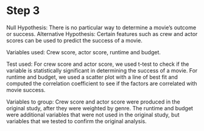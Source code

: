 
# Step 3

Null Hypothesis: There is no particular way to determine a movie’s outcome or success. 
Alternative Hypothesis: Certain features such as crew and actor scores can be used to predict the success of a movie. 

Variables used: Crew score, actor score, runtime and budget.

Test used: For crew score and actor score, we used t-test to check if the variable is statistically significant in determining the success of a movie. For runtime and budget, we used a scatter plot with a line of best fit and computed the correlation coefficient to see if the factors are correlated with movie success. 

Variables to group: Crew score and actor score were produced in the original study, after they were weighted by genre. The runtime and budget were additional variables that were not used in the original study, but variables that we tested to confirm the original analysis. 



```python

```
